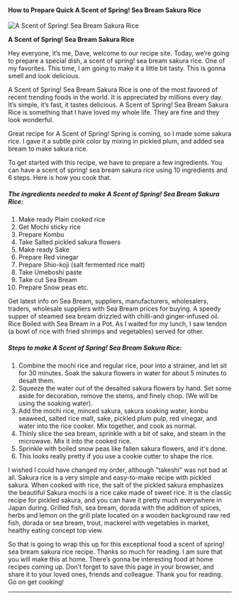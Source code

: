             

#### How to Prepare Quick A Scent of Spring! Sea Bream Sakura Rice

![A Scent of Spring! Sea Bream Sakura Rice](https://img-global.cpcdn.com/recipes/6074334327078912/751x532cq70/a-scent-of-spring-sea-bream-sakura-rice-recipe-main-photo.jpg)

**A Scent of Spring! Sea Bream Sakura Rice**

Hey everyone, it’s me, Dave, welcome to our recipe site. Today, we’re going to prepare a special dish, a scent of spring! sea bream sakura rice. One of my favorites. This time, I am going to make it a little bit tasty. This is gonna smell and look delicious.

A Scent of Spring! Sea Bream Sakura Rice is one of the most favored of recent trending foods in the world. It is appreciated by millions every day. It’s simple, it’s fast, it tastes delicious. A Scent of Spring! Sea Bream Sakura Rice is something that I have loved my whole life. They are fine and they look wonderful.

Great recipe for A Scent of Spring! Spring is coming, so I made some sakura rice. I gave it a subtle pink color by mixing in pickled plum, and added sea bream to make sakura rice.

To get started with this recipe, we have to prepare a few ingredients. You can have a scent of spring! sea bream sakura rice using 10 ingredients and 6 steps. Here is how you cook that.

##### The ingredients needed to make A Scent of Spring! Sea Bream Sakura Rice:

1.  Make ready Plain cooked rice
2.  Get Mochi sticky rice
3.  Prepare Kombu
4.  Take Salted pickled sakura flowers
5.  Make ready Sake
6.  Prepare Red vinegar
7.  Prepare Shio-koji (salt fermented rice malt)
8.  Take Umeboshi paste
9.  Take cut Sea Bream
10.  Prepare Snow peas etc.

Get latest info on Sea Bream, suppliers, manufacturers, wholesalers, traders, wholesale suppliers with Sea Bream prices for buying. A speedy supper of steamed sea bream drizzled with chilli-and ginger-infused oil. Rice Boiled with Sea Bream in a Pot. As I waited for my lunch, I saw tendon (a bowl of rice with fried shrimps and vegetables) served for other.

##### Steps to make A Scent of Spring! Sea Bream Sakura Rice:

1.  Combine the mochi rice and regular rice, pour into a strainer, and let sit for 30 minutes. Soak the sakura flowers in water for about 5 minutes to desalt them.
2.  Squeeze the water out of the desalted sakura flowers by hand. Set some aside for decoration, remove the stems, and finely chop. (We will be using the soaking water).
3.  Add the mochi rice, minced sakura, sakura soaking water, konbu seaweed, salted rice malt, sake, pickled plum pulp, red vinegar, and water into the rice cooker. Mix together, and cook as normal.
4.  Thinly slice the sea bream, sprinkle with a bit of sake, and steam in the microwave. Mix it into the cooked rice.
5.  Sprinkle with boiled snow peas like fallen sakura flowers, and it's done.
6.  This looks really pretty if you use a cookie cutter to shape the rice.

I wished I could have changed my order, although "takeshi" was not bad at all. Sakura rice is a very simple and easy-to-make recipe with pickled sakura. When cooked with rice, the salt of the pickled sakura emphasizes the beautiful Sakura mochi is a rice cake made of sweet rice. It is the classic recipe for pickled sakura, and you can have it pretty much everywhere in Japan during. Grilled fish, sea bream, dorada with the addition of spices, herbs and lemon on the grill plate located on a wooden background raw red fish, dorada or sea bream, trout, mackerel with vegetables in market, healthy eating concept top view.

So that is going to wrap this up for this exceptional food a scent of spring! sea bream sakura rice recipe. Thanks so much for reading. I am sure that you will make this at home. There’s gonna be interesting food at home recipes coming up. Don’t forget to save this page in your browser, and share it to your loved ones, friends and colleague. Thank you for reading. Go on get cooking!

* * *